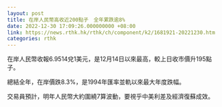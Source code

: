 ```yaml
---
layout: post
title: 在岸人民幣高收近200點子　全年累跌逾8%
date: 2022-12-30 17:09:26.000000000 +08:00
link: https://news.rthk.hk/rthk/ch/component/k2/1681921-20221230.htm
categories: rthk
---
```


在岸人民幣收報6.9514兌1美元，是12月14日以來最高，較上日收市價升195點子。

總結全年，在岸價跌8.3%，是1994年匯率並軌以來最大年度跌幅。

交易員預計，明年人民幣大約圍繞7算波動，要視乎中美利差及經濟復蘇成效。
